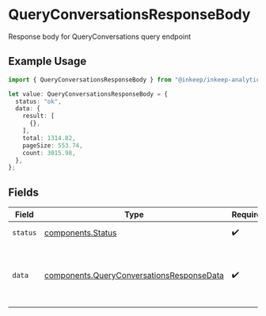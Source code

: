# QueryConversationsResponseBody

Response body for QueryConversations query endpoint

## Example Usage

```typescript
import { QueryConversationsResponseBody } from "@inkeep/inkeep-analytics/models/components";

let value: QueryConversationsResponseBody = {
  status: "ok",
  data: {
    result: [
      {},
    ],
    total: 1314.82,
    pageSize: 553.74,
    count: 3015.98,
  },
};
```

## Fields

| Field                                                                                                  | Type                                                                                                   | Required                                                                                               | Description                                                                                            |
| ------------------------------------------------------------------------------------------------------ | ------------------------------------------------------------------------------------------------------ | ------------------------------------------------------------------------------------------------------ | ------------------------------------------------------------------------------------------------------ |
| `status`                                                                                               | [components.Status](../../models/components/status.md)                                                 | :heavy_check_mark:                                                                                     | Status of the response                                                                                 |
| `data`                                                                                                 | [components.QueryConversationsResponseData](../../models/components/queryconversationsresponsedata.md) | :heavy_check_mark:                                                                                     | Data object containing QueryConversations query results and pagination information                     |